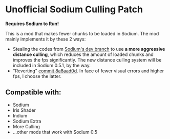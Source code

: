 # Unofficial Sodium Culling Patch
__Requires Sodium to Run!__

This is a mod that makes fewer chunks to be loaded in Sodium. The mod mainly implements it by these 2 ways:
- Stealing the codes from [Sodium's dev branch](https://github.com/CaffeineMC/sodium-fabric/tree/dev) to use __a more aggressive distance culling__, which reduces the amount of loaded chunks and improves the fps significantly. The new distance culling system will be included in Sodium 0.5.1, by the way.
- "Reverting" [commit 8a8aad0d](https://github.com/CaffeineMC/sodium-fabric/commit/8a8aad0df3ec36d5246d6a2a6efc1d34a7e092b1). In face of fewer visual errors and higher fps, I choose the latter.

## Compatible with:
- Sodium
- Iris Shader
- Indium
- Sodium Extra
- More Culling
- ...other mods that work with Sodium 0.5


